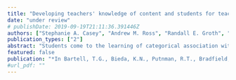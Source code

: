 ```yaml
---
title: "Developing teachers' knowledge of content and students for teaching categorical association"
date: "under review"
# publishDate: 2019-09-19T21:11:36.391446Z
authors: ["Stephanie A. Casey", "Andrew M. Ross", "Randall E. Groth", "Rrita Zejnullahi"]
publication_types: ["2"]
abstract: "Students come to the learning of categorical association with many misconceptions. The purpose of this study was to determine the effectiveness of novel curriculum materials to improve mathematics teachers’ knowledge of students’ conceptions regarding categorical association. Results showed that prior to use of the materials, teachers’ knowledge was mostly limited to variations on one misconception. Following use of the materials, they were more broadly aware of a number of different misconceptions and improved their ability to analyze categorical data for association."
featured: false
publication: "*In Bartell, T.G., Bieda, K.N., Putnman, R.T., Bradfield, K., Dominguez, H. (Eds.), Proceedings of the thirty-seventh annual meeting of the North American Chapter of the International Group for the Psychology of Mathematics Education*"
#url_pdf: ""
---
```


